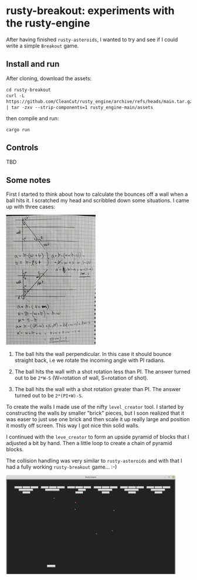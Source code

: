 # rusty-breakout: experiments with the rusty-engine

After having finished `rusty-asteroids`, I wanted
to try and see if I could write a simple `Breakout` game.

## Install and run

After cloning, download the assets:

    cd rusty-breakout
    curl -L https://github.com/CleanCut/rusty_engine/archive/refs/heads/main.tar.gz | tar -zxv --strip-components=1 rusty_engine-main/assets

then compile and run:

    cargo run
    
## Controls

TBD

## Some notes

First I started to think about how to calculate the bounces off
a wall when a ball hits it. I scratched my head and scribbled
down some situations. I came up with three cases:

![](breakout-angle-calcs.png)


1. The ball hits the wall perpendicular. In this case it should
bounce straight back, i.e we rotate the incoming angle with PI radians.

2. The ball hits the wall with a shot rotation less than PI.
The answer turned out to be `2*W-S` (W=rotation of wall, S=rotation of shot).

2. The ball hits the wall with a shot rotation greater than PI.
The answer turned out to be `2*(PI+W)-S`.


To create the walls I made use of the nifty `level_creator` tool.
I started by constructing the walls by smaller "brick" pieces, but
I soon realized that it was easer to just use one brick and then
scale it up really large and position it mostly off screen. This
way I got nice thin solid walls.

I continued with the `leve_creator` to form an upside pyramid of blocks
that I adjusted a bit by hand. Then a little loop to create a chain
of pyramid blocks.

The collision handling was very similar to `rusty-asteroids` and with that
I had a fully working `rusty-breakout` game... :-)

![](pyramids.png)
